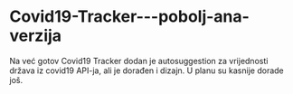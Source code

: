 # Covid19-Tracker---pobolj-ana-verzija
Na već gotov Covid19 Tracker dodan je autosuggestion za vrijednosti država iz covid19 API-ja, ali je dorađen i dizajn. U planu su kasnije dorade još.
